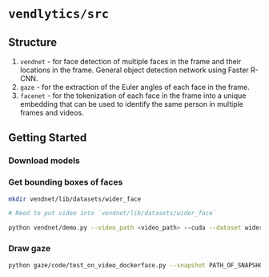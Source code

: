# `vendlytics/src`

## Structure

1. `vendnet` - for face detection of multiple faces in the frame and their locations in the frame. General object detection network using Faster R-CNN.
2. `gaze` - for the extraction of the Euler angles of each face in the frame.
3. `facenet` - for the tokenization of each face in the frame into a unique embedding that can be used to identify the same person in multiple frames and videos.

## Getting Started

### Download models



### Get bounding boxes of faces

```sh
mkdir vendnet/lib/datasets/wider_face

# Need to put video into `vendnet/lib/datasets/wider_face`

python vendnet/demo.py --video_path <video_path> --cuda --dataset wider_face --load_dir output --checkpoint 25759 --checkepoch 18
```

### Draw gaze

```sh
python gaze/code/test_on_video_dockerface.py --snapshot PATH_OF_SNAPSHOT --video PATH_OF_VIDEO --bboxes FACE_BOUNDING_BOX_ANNOTATIONS --output_string STRING_TO_APPEND_TO_OUTPUT --fps 23.98
```